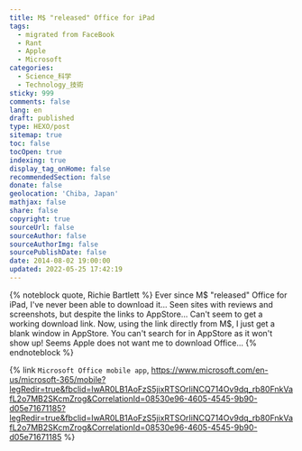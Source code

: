 ```yaml
---
title: M$ "released" Office for iPad
tags:
  - migrated from FaceBook
  - Rant
  - Apple
  - Microsoft
categories:
  - Science_科学
  - Technology_技術
sticky: 999
comments: false
lang: en
draft: published
type: HEXO/post
sitemap: true
toc: false
tocOpen: true
indexing: true
display_tag_onHome: false
recommendedSection: false
donate: false
geolocation: 'Chiba, Japan'
mathjax: false
share: false
copyright: true
sourceUrl: false
sourceAuthor: false
sourceAuthorImg: false
sourcePublishDate: false
date: 2014-08-02 19:00:00
updated: 2022-05-25 17:42:19
---
```

{% noteblock quote, Richie Bartlett %}
Ever since M$ "released" Office for iPad, I've never been able to download it...
Seen sites with reviews and screenshots, but despite the links to AppStore... Can't seem to get a working download link. 
Now, using the link directly from M$, I just get a blank window in AppStore. You can't search for in AppStore as it won't show up!
Seems Apple does not want me to download Office...
{% endnoteblock %}

{% link `Microsoft Office mobile app`, https://www.microsoft.com/en-us/microsoft-365/mobile?legRedir=true&fbclid=IwAR0LB1AoFzS5jixRTSOrIiNCQ714Ov9dq_rb80FnkVafL2o7MB2SKcmZrog&CorrelationId=08530e96-4605-4545-9b90-d05e71671185?legRedir=true&fbclid=IwAR0LB1AoFzS5jixRTSOrIiNCQ714Ov9dq_rb80FnkVafL2o7MB2SKcmZrog&CorrelationId=08530e96-4605-4545-9b90-d05e71671185 %}
